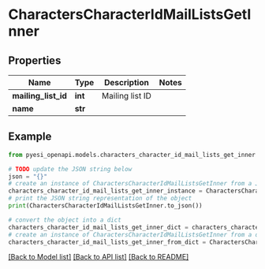 # CharactersCharacterIdMailListsGetInner


## Properties

Name | Type | Description | Notes
------------ | ------------- | ------------- | -------------
**mailing_list_id** | **int** | Mailing list ID | 
**name** | **str** |  | 

## Example

```python
from pyesi_openapi.models.characters_character_id_mail_lists_get_inner import CharactersCharacterIdMailListsGetInner

# TODO update the JSON string below
json = "{}"
# create an instance of CharactersCharacterIdMailListsGetInner from a JSON string
characters_character_id_mail_lists_get_inner_instance = CharactersCharacterIdMailListsGetInner.from_json(json)
# print the JSON string representation of the object
print(CharactersCharacterIdMailListsGetInner.to_json())

# convert the object into a dict
characters_character_id_mail_lists_get_inner_dict = characters_character_id_mail_lists_get_inner_instance.to_dict()
# create an instance of CharactersCharacterIdMailListsGetInner from a dict
characters_character_id_mail_lists_get_inner_from_dict = CharactersCharacterIdMailListsGetInner.from_dict(characters_character_id_mail_lists_get_inner_dict)
```
[[Back to Model list]](../README.md#documentation-for-models) [[Back to API list]](../README.md#documentation-for-api-endpoints) [[Back to README]](../README.md)


